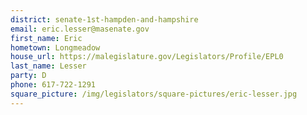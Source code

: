 ```yaml
---
district: senate-1st-hampden-and-hampshire
email: eric.lesser@masenate.gov
first_name: Eric
hometown: Longmeadow
house_url: https://malegislature.gov/Legislators/Profile/EPL0
last_name: Lesser
party: D
phone: 617-722-1291
square_picture: /img/legislators/square-pictures/eric-lesser.jpg
---
```

